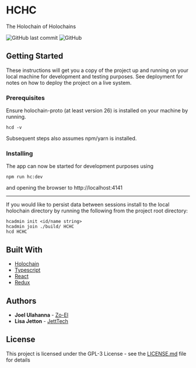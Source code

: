 # HCHC

The Holochain of Holochains

![GitHub last commit](https://img.shields.io/github/last-commit/holo-host/HCHC.svg)
![GitHub](https://img.shields.io/github/license/holo-host/HCHC.svg)

## Getting Started

These instructions will get you a copy of the project up and running on your local machine for development and testing purposes. See deployment for notes on how to deploy the project on a live system.

### Prerequisites

Ensure holochain-proto (at least version 26) is installed on your machine by running.

```
hcd -v
```

Subsequent steps also assumes npm/yarn is installed.

### Installing

The app can now be started for development purposes using
```
npm run hc:dev
```
and opening the browser to http://localhost:4141

-----

If you would like to persist data between sessions install to the local holochain directory by running the following from the project root directory:
```
hcadmin init <id/name string>
hcadmin join ./build/ HCHC
hcd HCHC
```

## Built With

* [Holochain](https://github.com/holochain/holochain-proto)
* [Typescript](https://github.com/Microsoft/TypeScript)
* [React](https://reactjs.org/)
* [Redux](https://redux.js.org/)

## Authors

* **Joel Ulahanna** - [Zo-El](https://github.com/zo-el)
* **Lisa Jetton** - [JettTech](https://github.com/JettTech)

## License

This project is licensed under the GPL-3 License - see the [LICENSE.md](LICENSE.md) file for details

